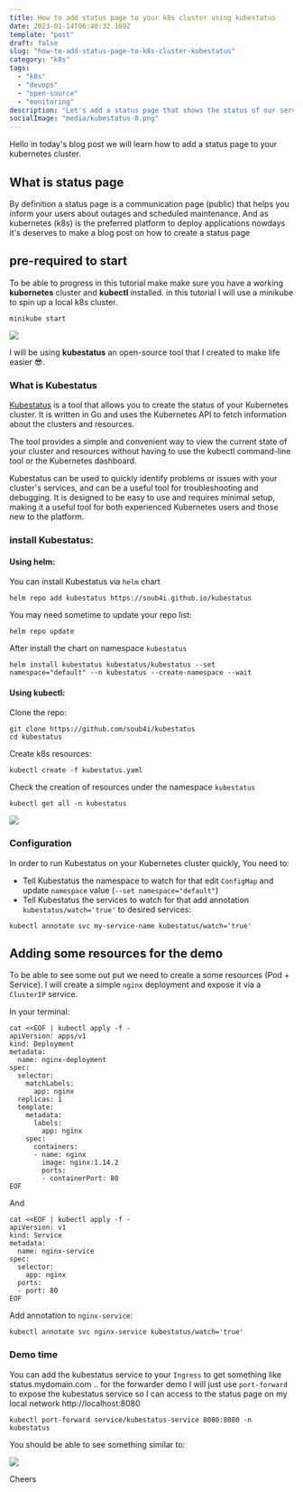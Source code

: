 ```yaml
---
title: How to add status page to your k8s cluster using kubestatus
date: 2023-01-14T06:40:32.169Z
template: "post"
draft: false
slug: "how-to-add-status-page-to-k8s-cluster-kubestatus"
category: "k8s"
tags:
  - "k8s"
  - "devops"
  - "open-source"
  - "monitoring"
description: "Let's add a status page that shows the status of our services"
socialImage: "media/kubestatus-0.png"
---
```


Hello in today's blog post we will learn how to add a status page to your kubernetes cluster.

## What is status page

By definition a status page is a communication page (public) that helps you inform your users about outages and scheduled maintenance.
And as kubernetes (k8s) is the preferred platform to deploy applications nowdays it's deserves to make a blog post on how to create a status page 


## pre-required to start

To be able to progress in this tutorial make make sure you have a working **kubernetes** cluster and **kubectl** installed. in this tutorial I will use a minikube to spin up a local k8s cluster.

```console
minikube start
```

![](media/kubestatus-1.png)

I will be using **kubestatus** an open-source tool that I created to make life easier 😎.

### What is Kubestatus

[Kubestatus](https://github.com/soub4i/kubestatus) is a tool that allows you to create the status of your Kubernetes cluster. It is written in Go and uses the Kubernetes API to fetch information about the clusters and resources.

The tool provides a simple and convenient way to view the current state of your cluster and resources without having to use the kubectl command-line tool or the Kubernetes dashboard.

Kubestatus can be used to quickly identify problems or issues with your cluster's services, and can be a useful tool for troubleshooting and debugging. It is designed to be easy to use and requires minimal setup, making it a useful tool for both experienced Kubernetes users and those new to the platform.

### install Kubestatus: 


#### Using helm:


You can install Kubestatus via `helm` chart

```console
helm repo add kubestatus https://soub4i.github.io/kubestatus
```

You may need sometime to update your repo list:
```console
helm repo update
```

After install the chart on namespace `kubestatus` 

```console
helm install kubestatus kubestatus/kubestatus --set namespace="default" --n kubestatus --create-namespace --wait
```


#### Using kubectl:

Clone the repo:

```console
git clone https://github.com/soub4i/kubestatus
cd kubestatus
```
Create k8s resources:

```console
kubectl create -f kubestatus.yaml
```



Check the creation of resources under the namespace `kubestatus` 

```console
kubectl get all -n kubestatus
```

![](media/kubestatus-2.png)


### Configuration 


In order to run Kubestatus on your Kubernetes cluster quickly, You need to:

- Tell Kubestatus the namespace to watch for that edit `ConfigMap` and update `namespace` value (`--set namespace="default"`)
- Tell Kubestatus the services to watch for that add annotation `kubestatus/watch='true'` to desired services:

```console
kubectl annotate svc my-service-name kubestatus/watch='true'
```

## Adding some resources for the demo

To be able to see some out put we need to create a some resources (Pod + Service). I will create a simple `nginx` deployment and expose it via a `ClusterIP` service.


In your terminal:

```console
cat <<EOF | kubectl apply -f -
apiVersion: apps/v1
kind: Deployment
metadata:
  name: nginx-deployment
spec:
  selector:
    matchLabels:
      app: nginx
  replicas: 1
  template:
    metadata:
      labels:
        app: nginx
    spec:
      containers:
      - name: nginx
        image: nginx:1.14.2
        ports:
        - containerPort: 80
EOF
```

And 

```console
cat <<EOF | kubectl apply -f -
apiVersion: v1
kind: Service
metadata:
  name: nginx-service
spec:
  selector:
    app: nginx
  ports:
  - port: 80
EOF
```

Add annotation to `nginx-service`:

```console
kubectl annotate svc nginx-service kubestatus/watch='true'
```


### Demo time

You can add the kubestatus service to your `Ingress` to get something like status.mydomain.com .. for the forwarder demo I will just use `port-forward` to expose the kubestatus service so I can access to the status page on my local network http://localhost:8080

```console
kubectl port-forward service/kubestatus-service 8080:8080 -n kubestatus
```

You should be able to see something similar to:

![](media/kubestatus-4.png)



Cheers



